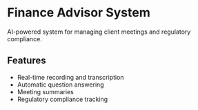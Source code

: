 # Finance Advisor System

AI-powered system for managing client meetings and regulatory compliance.

## Features
- Real-time recording and transcription
- Automatic question answering
- Meeting summaries
- Regulatory compliance tracking